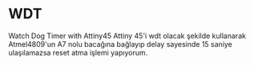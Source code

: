 # WDT
 Watch Dog Timer with Attiny45
Attiny 45'i wdt olacak şekilde kullanarak Atmel4809'un A7 nolu bacağına bağlayıp  delay sayesinde 15 saniye ulaşılamazsa reset atma işlemi yapıyorum.
